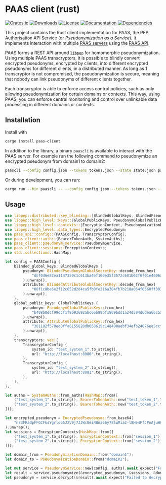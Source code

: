 # PAAS client (rust)
[![Crates.io](https://img.shields.io/crates/v/paas-client.svg)](https://crates.io/crates/paas-client)
[![Downloads](https://img.shields.io/crates/d/paas-client.svg)](https://crates.io/crates/paas-client)
[![License](https://img.shields.io/crates/l/paas-client.svg)](https://crates.io/crates/paas-client)
[![Documentation](https://docs.rs/paas-client/badge.svg)](https://docs.rs/paas-client)
[![Dependencies](https://deps.rs/repo/github/NOLAI/paas-client-rs/status.svg)](https://deps.rs/repo/github/NOLAI/paas-client-rs)

This project contains the Rust client implementation for PAAS, the PEP Authorisation API Service (or _Pseudonymization as a Service_).
It implements interaction with multiple [PAAS servers](https://github.com/NOLAI/paas-server) using the [PAAS API](https://github.com/NOLAI/paas-api).

PAAS forms a REST API around [`libpep`](https://github.com/NOLAI/libpep) for homomorphic pseudonymization.
Using multiple PAAS transcryptors, it is possible to blindly convert encrypted pseudonyms, encrypted by clients, into different encrypted pseudonyms for different clients, in a distributed manner.
As long as 1 transcryptor is not compromised, the pseudonymization is secure, meaning that nobody can link pseudonyms of different clients together.

Each transcryptor is able to enforce access control policies, such as only allowing pseudonymization for certain domains or contexts.
This way, using PAAS, you can enforce central monitoring and control over unlinkable data processing in different domains or contexts.

## Installation
Install with
```bash
cargo install paas-client
```

In addition to the library, a binary `paascli` is available to interact with the PAAS server.
For example run the following command to pseudonymize an encrypted pseudonym from domain1 to domain2:
```bash
paascli --config config.json --tokens tokens.json --state state.json pseudonymize CvkMpV4E98A1kWReUi0dE4mGRm1ToAj_D5-FrSi1FBqCrqE6d5HNrV8JW6vsGkwputG2S821sfjzjsyFGUPzAg== eyJQYWFTLWRlbW8tMyI6InVzZXIxXzB4T0VpZXBPTjAiLCJQYWFTLWRlbW8tMSI6InVzZXIxXzhGZmhDQU5WVmIiLCJQYWFTLWRlbW8tMiI6InVzZXIxX2tibk5UUVZpYjkifQ== domain1 domain2
```

Or during development, you can run:
```bash
cargo run --bin paascli -- --config config.json --tokens tokens.json --state state.json pseudonymize CvkMpV4E98A1kWReUi0dE4mGRm1ToAj_D5-FrSi1FBqCrqE6d5HNrV8JW6vsGkwputG2S821sfjzjsyFGUPzAg== eyJQYWFTLWRlbW8tMyI6InVzZXIxXzB4T0VpZXBPTjAiLCJQYWFTLWRlbW8tMSI6InVzZXIxXzhGZmhDQU5WVmIiLCJQYWFTLWRlbW8tMiI6InVzZXIxX2tibk5UUVZpYjkifQ== domain1 domain2
```

## Usage
```rust
use libpep::distributed::key_blinding::{BlindedGlobalKeys, BlindedPseudonymGlobalSecretKey, BlindedAttributeGlobalSecretKey};
use libpep::high_level::keys::{GlobalPublicKeys, PseudonymGlobalPublicKey, AttributeGlobalPublicKey};
use libpep::high_level::contexts::{EncryptionContext, PseudonymizationDomain};
use libpep::high_level::data_types::EncryptedPseudonym;
use paas_api::config::{PAASConfig, TranscryptorConfig};
use paas_client::auth::{BearerTokenAuth, SystemAuths};
use paas_client::pseudonym_service::PseudonymService;
use paas_client::sessions::EncryptionContexts;
use std::collections::HashMap;

let config = PAASConfig {
    blinded_global_keys: BlindedGlobalKeys {
        pseudonym: BlindedPseudonymGlobalSecretKey::decode_from_hex(
            "dbf0d6e82ea1147350c1c613ba4ef160e35f3572c681b62f6f01e4606a5f0b06"
        ).unwrap(),
        attribute: BlindedAttributeGlobalSecretKey::decode_from_hex(
            "00f1c8be6e2f12c052d2d4ca5fb0fe216a304fb7b218a064f0560ff39359b809"
        ).unwrap(),
    },
    global_public_keys: GlobalPublicKeys {
        pseudonym: PseudonymGlobalPublicKey::from_hex(
            "b408b8dcf99dcf1f9b93692abc66b89bf1869bdd1a24d594d6dea66c5a840262"
        ).unwrap(),
        attribute: AttributeGlobalPublicKey::from_hex(
            "301102f578ed8ffa6155828db658615c14e488aebf34efb24076ee5ccf1daf2e"
        ).unwrap(),
    },
    transcryptors: vec![
        TranscryptorConfig {
            system_id: "test_system_1".to_string(),
            url: "http://localhost:8080".to_string(),
        },
        TranscryptorConfig {
            system_id: "test_system_2".to_string(),
            url: "http://localhost:8081".to_string(),
        },
    ],
};

let auths = SystemAuths::from_auths(HashMap::from([
    ("test_system_1".to_string(), BearerTokenAuth::new("test_token_1".to_string())),
    ("test_system_2".to_string(), BearerTokenAuth::new("test_token_2".to_string())),
]));

let encrypted_pseudonym = EncryptedPseudonym::from_base64(
    "nr3FRadpFFGCFksYgrloo5J2V9j7JJWcUeiNBna66y78lwMia2-l8He4FfJPoAjuHCpH-8B0EThBr8DS3glHJw=="
).unwrap();
let sessions = EncryptionContexts(HashMap::from([
    ("test_system_1".to_string(), EncryptionContext::from("session_1")),
    ("test_system_2".to_string(), EncryptionContext::from("session_2")),
]));

let domain_from = PseudonymizationDomain::from("domain1");
let domain_to = PseudonymizationDomain::from("domain2");

let mut service = PseudonymService::new(config, auths).await.expect("Failed to create service");
let result = service.pseudonymize(&encrypted_pseudonym, &sessions, &domain_from, &domain_to).await.expect("Failed to pseudonymize");
let pseudonym = service.decrypt(&result).await.expect("Failed to decrypt");
```
